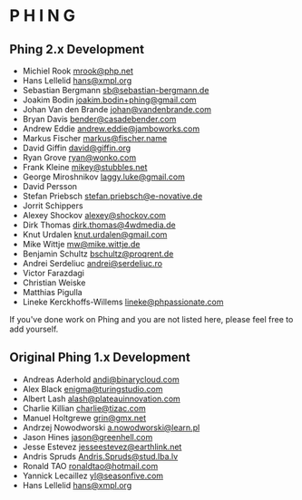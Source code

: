 P     H     I     N     G
=========================


Phing 2.x Development
---------------------

  - Michiel Rook <mrook@php.net>
  - Hans Lellelid <hans@xmpl.org>
  - Sebastian Bergmann <sb@sebastian-bergmann.de>
  - Joakim Bodin <joakim.bodin+phing@gmail.com>
  - Johan Van den Brande <johan@vandenbrande.com>
  - Bryan Davis <bender@casadebender.com>
  - Andrew Eddie <andrew.eddie@jamboworks.com>
  - Markus Fischer <markus@fischer.name>
  - David Giffin <david@giffin.org>
  - Ryan Grove <ryan@wonko.com>
  - Frank Kleine <mikey@stubbles.net>
  - George Miroshnikov <laggy.luke@gmail.com>
  - David Persson <davidpersson at qeweurope dot org>
  - Stefan Priebsch <stefan.priebsch@e-novative.de>
  - Jorrit Schippers <jorrit at ncode dot nl>
  - Alexey Shockov <alexey@shockov.com>
  - Dirk Thomas <dirk.thomas@4wdmedia.de>
  - Knut Urdalen <knut.urdalen@gmail.com>
  - Mike Wittje <mw@mike.wittje.de>
  - Benjamin Schultz <bschultz@proqrent.de>
  - Andrei Serdeliuc <andrei@serdeliuc.ro>
  - Victor Farazdagi
  - Christian Weiske
  - Matthias Pigulla
  - Lineke Kerckhoffs-Willems <lineke@phpassionate.com>

  If you've done work on Phing and you are not listed here, please feel free
  to add yourself.

Original Phing 1.x Development
------------------------------

  - Andreas Aderhold <andi@binarycloud.com>
  - Alex Black <enigma@turingstudio.com>
  - Albert Lash <alash@plateauinnovation.com>
  - Charlie Killian <charlie@tizac.com>
  - Manuel Holtgrewe <grin@gmx.net>
  - Andrzej Nowodworski <a.nowodworski@learn.pl>
  - Jason Hines <jason@greenhell.com>
  - Jesse Estevez <jesseestevez@earthlink.net>
  - Andris Spruds <Andris.Spruds@stud.lba.lv>
  - Ronald TAO <ronaldtao@hotmail.com>
  - Yannick Lecaillez <yl@seasonfive.com>
  - Hans Lellelid <hans@xmpl.org>
